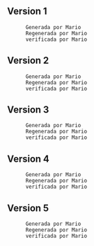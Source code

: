 ##        Version 1
          Generada por Mario
          Regenerada por Mario
          verificada por Mario
##        Version 2
          Generada por Mario
          Regenerada por Mario
          verificada por Mario
##        Version 3
          Generada por Mario
          Regenerada por Mario
          verificada por Mario
##        Version 4
          Generada por Mario
          Regenerada por Mario
          verificada por Mario
##        Version 5
          Generada por Mario
          Regenerada por Mario
          verificada por Mario

